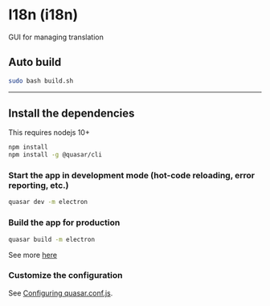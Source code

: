 # I18n (i18n)

GUI for managing translation

## Auto build
```bash
sudo bash build.sh
```

---

## Install the dependencies
This requires nodejs 10+
```bash
npm install
npm install -g @quasar/cli
```

### Start the app in development mode (hot-code reloading, error reporting, etc.)
```bash
quasar dev -m electron
```

### Build the app for production
```bash
quasar build -m electron
```
See more [here](https://quasar.dev/quasar-cli/developing-electron-apps/build-commands)

### Customize the configuration
See [Configuring quasar.conf.js](https://quasar.dev/quasar-cli/quasar-conf-js).
